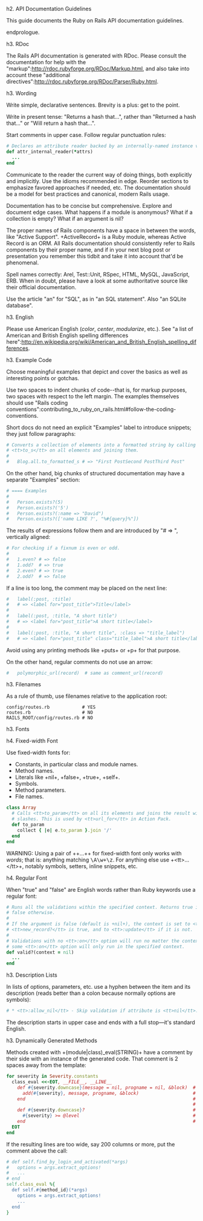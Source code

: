 h2. API Documentation Guidelines

This guide documents the Ruby on Rails API documentation guidelines.

endprologue.

h3. RDoc

The Rails API documentation is generated with RDoc. Please consult the documentation for help with the "markup":http://rdoc.rubyforge.org/RDoc/Markup.html, and also take into account these "additional directives":http://rdoc.rubyforge.org/RDoc/Parser/Ruby.html.

h3. Wording

Write simple, declarative sentences. Brevity is a plus: get to the point.

Write in present tense: "Returns a hash that...", rather than "Returned a hash that..." or "Will return a hash that...".

Start comments in upper case. Follow regular punctuation rules:

```ruby
# Declares an attribute reader backed by an internally-named instance variable.
def attr_internal_reader(*attrs)
  ...
end
```

Communicate to the reader the current way of doing things, both explicitly and implicitly. Use the idioms recommended in edge. Reorder sections to emphasize favored approaches if needed, etc. The documentation should be a model for best practices and canonical, modern Rails usage.

Documentation has to be concise but comprehensive. Explore and document edge cases. What happens if a module is anonymous? What if a collection is empty? What if an argument is nil?

The proper names of Rails components have a space in between the words, like "Active Support". +ActiveRecord+ is a Ruby module, whereas Active Record is an ORM. All Rails documentation should consistently refer to Rails components by their proper name, and if in your next blog post or presentation you remember this tidbit and take it into account that'd be phenomenal.

Spell names correctly: Arel, Test::Unit, RSpec, HTML, MySQL, JavaScript, ERB. When in doubt, please have a look at some authoritative source like their official documentation.

Use the article "an" for "SQL", as in "an SQL statement". Also "an SQLite database".

h3. English

Please use American English (<em>color</em>, <em>center</em>, <em>modularize</em>, etc.). See "a list of American and British English spelling differences here":http://en.wikipedia.org/wiki/American_and_British_English_spelling_differences.

h3. Example Code

Choose meaningful examples that depict and cover the basics as well as interesting points or gotchas.

Use two spaces to indent chunks of code--that is, for markup purposes, two spaces with respect to the left margin. The examples themselves should use "Rails coding conventions":contributing_to_ruby_on_rails.html#follow-the-coding-conventions.

Short docs do not need an explicit "Examples" label to introduce snippets; they just follow paragraphs:

```ruby
# Converts a collection of elements into a formatted string by calling
# <tt>to_s</tt> on all elements and joining them.
#
#   Blog.all.to_formatted_s # => "First PostSecond PostThird Post"
```

On the other hand, big chunks of structured documentation may have a separate "Examples" section:

```ruby
# ==== Examples
#
#   Person.exists?(5)
#   Person.exists?('5')
#   Person.exists?(:name => "David")
#   Person.exists?(['name LIKE ?', "%#{query}%"])
```

The results of expressions follow them and are introduced by "# => ", vertically aligned:

```ruby
# For checking if a fixnum is even or odd.
#
#   1.even? # => false
#   1.odd?  # => true
#   2.even? # => true
#   2.odd?  # => false
```

If a line is too long, the comment may be placed on the next line:

```ruby
#   label(:post, :title)
#   # => <label for="post_title">Title</label>
#
#   label(:post, :title, "A short title")
#   # => <label for="post_title">A short title</label>
#
#   label(:post, :title, "A short title", :class => "title_label")
#   # => <label for="post_title" class="title_label">A short title</label>
```

Avoid using any printing methods like +puts+ or +p+ for that purpose.

On the other hand, regular comments do not use an arrow:

```ruby
#   polymorphic_url(record)  # same as comment_url(record)
```

h3. Filenames

As a rule of thumb, use filenames relative to the application root:

```
config/routes.rb            # YES
routes.rb                   # NO
RAILS_ROOT/config/routes.rb # NO
```

h3. Fonts

h4. Fixed-width Font

Use fixed-width fonts for:
* Constants, in particular class and module names.
* Method names.
* Literals like +nil+, +false+, +true+, +self+.
* Symbols.
* Method parameters.
* File names.

```ruby
class Array
  # Calls <tt>to_param</tt> on all its elements and joins the result with
  # slashes. This is used by <tt>url_for</tt> in Action Pack.
  def to_param
    collect { |e| e.to_param }.join '/'
  end
end
```

WARNING: Using a pair of +&#43;...&#43;+ for fixed-width font only works with *words*; that is: anything matching <tt>\A\w&#43;\z</tt>. For anything else  use +&lt;tt&gt;...&lt;/tt&gt;+, notably symbols, setters, inline snippets, etc.

h4. Regular Font

When "true" and "false" are English words rather than Ruby keywords use a regular font:

```ruby
# Runs all the validations within the specified context. Returns true if no errors are found,
# false otherwise.
#
# If the argument is false (default is +nil+), the context is set to <tt>:create</tt> if
# <tt>new_record?</tt> is true, and to <tt>:update</tt> if it is not.
#
# Validations with no <tt>:on</tt> option will run no matter the context. Validations with
# some <tt>:on</tt> option will only run in the specified context.
def valid?(context = nil)
  ...
end
```

h3. Description Lists

In lists of options, parameters, etc. use a hyphen between the item and its description (reads better than a colon because normally options are symbols):

```ruby
# * <tt>:allow_nil</tt> - Skip validation if attribute is <tt>nil</tt>.
```

The description starts in upper case and ends with a full stop—it's standard English.

h3. Dynamically Generated Methods

Methods created with +(module|class)_eval(STRING)+ have a comment by their side with an instance of the generated code. That comment is 2 spaces away from the template:

```ruby
for severity in Severity.constants
  class_eval <<-EOT, __FILE__, __LINE__
    def #{severity.downcase}(message = nil, progname = nil, &block)  # def debug(message = nil, progname = nil, &block)
      add(#{severity}, message, progname, &block)                    #   add(DEBUG, message, progname, &block)
    end                                                              # end
                                                                     #
    def #{severity.downcase}?                                        # def debug?
      #{severity} >= @level                                          #   DEBUG >= @level
    end                                                              # end
  EOT
end
```

If the resulting lines are too wide, say 200 columns or more, put the comment above the call:

```ruby
# def self.find_by_login_and_activated(*args)
#   options = args.extract_options!
#   ...
# end
self.class_eval %{
  def self.#{method_id}(*args)
    options = args.extract_options!
    ...
  end
}
```
